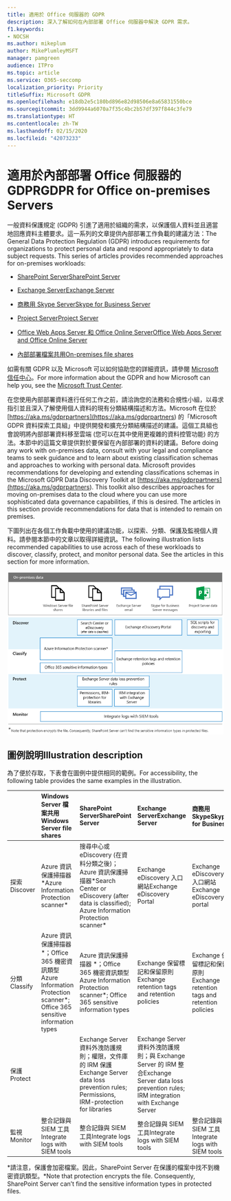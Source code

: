 ```yaml
---
title: 適用於 Office 伺服器的 GDPR
description: 深入了解如何在內部部署 Office 伺服器中解決 GDPR 需求。
f1.keywords:
- NOCSH
ms.author: mikeplum
author: MikePlumleyMSFT
manager: pamgreen
audience: ITPro
ms.topic: article
ms.service: O365-seccomp
localization_priority: Priority
titleSuffix: Microsoft GDPR
ms.openlocfilehash: e18db2e5c180bd896e82d98506e8a65831550bce
ms.sourcegitcommit: 3dd9944a6070a7f35c4bc2b57df397f844c3fe79
ms.translationtype: HT
ms.contentlocale: zh-TW
ms.lasthandoff: 02/15/2020
ms.locfileid: "42073233"
---
```

# <a name="gdpr-for-office-on-premises-servers"></a><span data-ttu-id="ac9c9-103">適用於內部部署 Office 伺服器的 GDPR</span><span class="sxs-lookup"><span data-stu-id="ac9c9-103">GDPR for Office on-premises Servers</span></span>

<span data-ttu-id="ac9c9-p101">一般資料保護規定 (GDPR) 引進了適用於組織的需求，以保護個人資料並且適當地回應資料主體要求。這一系列的文章提供內部部署工作負載的建議方法：</span><span class="sxs-lookup"><span data-stu-id="ac9c9-p101">The General Data Protection Regulation (GDPR) introduces requirements for organizations to protect personal data and respond appropriately to data subject requests. This series of articles provides recommended approaches for on-premises workloads:</span></span>

-   [<span data-ttu-id="ac9c9-106">SharePoint Server</span><span class="sxs-lookup"><span data-stu-id="ac9c9-106">SharePoint Server</span></span>](gdpr-for-sharepoint-server.md)

-   [<span data-ttu-id="ac9c9-107">Exchange Server</span><span class="sxs-lookup"><span data-stu-id="ac9c9-107">Exchange Server</span></span>](gdpr-for-exchange-server.md)

-   [<span data-ttu-id="ac9c9-108">商務用 Skype Server</span><span class="sxs-lookup"><span data-stu-id="ac9c9-108">Skype for Business Server</span></span>](gdpr-for-skype-for-business-server.md)

-   [<span data-ttu-id="ac9c9-109">Project Server</span><span class="sxs-lookup"><span data-stu-id="ac9c9-109">Project Server</span></span>](gdpr-for-project-server.md)

-   [<span data-ttu-id="ac9c9-110">Office Web Apps Server 和 Office Online Server</span><span class="sxs-lookup"><span data-stu-id="ac9c9-110">Office Web Apps Server and Office Online Server</span></span>](gdpr-for-office-online-server.md)

-   [<span data-ttu-id="ac9c9-111">內部部署檔案共用</span><span class="sxs-lookup"><span data-stu-id="ac9c9-111">On-premises file shares</span></span>](gdpr-for-on-premises-file-shares.md)

<span data-ttu-id="ac9c9-112">如需有關 GDPR 以及 Microsoft 可以如何協助您的詳細資訊，請參閱 [Microsoft 信任中心](https://www.microsoft.com/TrustCenter/Privacy/gdpr/default.aspx)。</span><span class="sxs-lookup"><span data-stu-id="ac9c9-112">For more information about the GDPR and how Microsoft can help you, see the [Microsoft Trust Center](https://www.microsoft.com/TrustCenter/Privacy/gdpr/default.aspx).</span></span>

<span data-ttu-id="ac9c9-p102">在您使用內部部署資料進行任何工作之前，請洽詢您的法務和合規性小組，以尋求指引並且深入了解使用個人資料的現有分類結構描述和方法。Microsoft 在位於 [https://aka.ms/gdprpartners](<https://aka.ms/gdprpartners>) 的「Microsoft GDPR 資料探索工具組」中提供開發和擴充分類結構描述的建議。這個工具組也會說明將內部部署資料移至雲端 (您可以在其中使用更複雜的資料控管功能) 的方法。本節中的這篇文章提供對於要保留在內部部署的資料的建議。</span><span class="sxs-lookup"><span data-stu-id="ac9c9-p102">Before doing any work with on-premises data, consult with your legal and compliance teams to seek guidance and to learn about existing classification schemas and approaches to working with personal data. Microsoft provides recommendations for developing and extending classifications schemas in the Microsoft GDPR Data Discovery Toolkit at [https://aka.ms/gdprpartners](<https://aka.ms/gdprpartners>). This toolkit also describes approaches for moving on-premises data to the cloud where you can use more sophisticated data governance capabilities, if this is desired. The articles in this section provide recommendations for data that is intended to remain on premises.</span></span>

<span data-ttu-id="ac9c9-p103">下圖列出在各個工作負載中使用的建議功能，以探索、分類、保護及監視個人資料。請參閱本節中的文章以取得詳細資訊。</span><span class="sxs-lookup"><span data-stu-id="ac9c9-p103">The following illustration lists recommended capabilities to use across each of these workloads to discover, classify, protect, and monitor personal data. See the articles in this section for more information.</span></span>

![](../media/gdpr-for-office-servers-image1.png)

## <a name="illustration-description"></a><span data-ttu-id="ac9c9-119">圖例說明</span><span class="sxs-lookup"><span data-stu-id="ac9c9-119">Illustration description</span></span>

<span data-ttu-id="ac9c9-120">為了便於存取，下表會在圖例中提供相同的範例。</span><span class="sxs-lookup"><span data-stu-id="ac9c9-120">For accessibility, the following table provides the same examples in the illustration.</span></span>

|             |<span data-ttu-id="ac9c9-121">Windows Server 檔案共用</span><span class="sxs-lookup"><span data-stu-id="ac9c9-121">Windows Server file shares</span></span>|<span data-ttu-id="ac9c9-122">SharePoint Server</span><span class="sxs-lookup"><span data-stu-id="ac9c9-122">SharePoint Server</span></span>|<span data-ttu-id="ac9c9-123">Exchange Server</span><span class="sxs-lookup"><span data-stu-id="ac9c9-123">Exchange Server</span></span>|<span data-ttu-id="ac9c9-124">商務用 Skype</span><span class="sxs-lookup"><span data-stu-id="ac9c9-124">Skype for Business</span></span>|<span data-ttu-id="ac9c9-125">Project Server</span><span class="sxs-lookup"><span data-stu-id="ac9c9-125">Project Server</span></span>|
|:------------|:-------------------------|:----------------|:--------------|:-----------------|:-------------|
|<span data-ttu-id="ac9c9-126">探索</span><span class="sxs-lookup"><span data-stu-id="ac9c9-126">Discover</span></span>|<span data-ttu-id="ac9c9-127">Azure 資訊保護掃描器\*</span><span class="sxs-lookup"><span data-stu-id="ac9c9-127">Azure Information Protection scanner\*</span></span>|<span data-ttu-id="ac9c9-128">搜尋中心或 eDiscovery (在資料分類之後)；Azure 資訊保護掃描器\*</span><span class="sxs-lookup"><span data-stu-id="ac9c9-128">Search Center or eDiscovery (after data is classified); Azure Information Protection scanner\*</span></span>|<span data-ttu-id="ac9c9-129">Exchange eDiscovery 入口網站</span><span class="sxs-lookup"><span data-stu-id="ac9c9-129">Exchange eDiscovery Portal</span></span>|<span data-ttu-id="ac9c9-130">Exchange eDiscovery 入口網站</span><span class="sxs-lookup"><span data-stu-id="ac9c9-130">Exchange eDiscovery portal</span></span>|<span data-ttu-id="ac9c9-131">用於探索和匯出的 SQL 指令碼</span><span class="sxs-lookup"><span data-stu-id="ac9c9-131">SQL scripts for discovery and exporting</span></span>|
|<span data-ttu-id="ac9c9-132">分類</span><span class="sxs-lookup"><span data-stu-id="ac9c9-132">Classify</span></span>|<span data-ttu-id="ac9c9-133">Azure 資訊保護掃描器 \*；Office 365 機密資訊類型</span><span class="sxs-lookup"><span data-stu-id="ac9c9-133">Azure Information Protection scanner\*; Office 365 sensitive information types</span></span>|<span data-ttu-id="ac9c9-134">Azure 資訊保護掃描器 \*；Office 365 機密資訊類型</span><span class="sxs-lookup"><span data-stu-id="ac9c9-134">Azure Information Protection scanner\*; Office 365 sensitive information types</span></span>|<span data-ttu-id="ac9c9-135">Exchange 保留標記和保留原則</span><span class="sxs-lookup"><span data-stu-id="ac9c9-135">Exchange retention tags and retention policies</span></span>|<span data-ttu-id="ac9c9-136">Exchange 保留標記和保留原則</span><span class="sxs-lookup"><span data-stu-id="ac9c9-136">Exchange retention tags and retention policies</span></span>||
|<span data-ttu-id="ac9c9-137">保護</span><span class="sxs-lookup"><span data-stu-id="ac9c9-137">Protect</span></span>||<span data-ttu-id="ac9c9-138">Exchange Server 資料外洩防護規則；權限，文件庫的 IRM 保護</span><span class="sxs-lookup"><span data-stu-id="ac9c9-138">Exchange Server data loss prevention rules; Permissions, IRM-protection for libraries</span></span>|<span data-ttu-id="ac9c9-139">Exchange Server 資料外洩防護規則；與 Exchange Server 的 IRM 整合</span><span class="sxs-lookup"><span data-stu-id="ac9c9-139">Exchange Server data loss prevention rules; IRM integration with Exchange Server</span></span>|||
|<span data-ttu-id="ac9c9-140">監視</span><span class="sxs-lookup"><span data-stu-id="ac9c9-140">Monitor</span></span>|<span data-ttu-id="ac9c9-141">整合記錄與 SIEM 工具</span><span class="sxs-lookup"><span data-stu-id="ac9c9-141">Integrate logs with SIEM tools</span></span>|<span data-ttu-id="ac9c9-142">整合記錄與 SIEM 工具</span><span class="sxs-lookup"><span data-stu-id="ac9c9-142">Integrate logs with SIEM tools</span></span>|<span data-ttu-id="ac9c9-143">整合記錄與 SIEM 工具</span><span class="sxs-lookup"><span data-stu-id="ac9c9-143">Integrate logs with SIEM tools</span></span>|<span data-ttu-id="ac9c9-144">整合記錄與 SIEM 工具</span><span class="sxs-lookup"><span data-stu-id="ac9c9-144">Integrate logs with SIEM tools</span></span>|<span data-ttu-id="ac9c9-145">整合記錄與 SIEM 工具</span><span class="sxs-lookup"><span data-stu-id="ac9c9-145">Integrate logs with SIEM tools</span></span>|

<span data-ttu-id="ac9c9-p104">\*請注意，保護會加密檔案。因此，SharePoint Server 在保護的檔案中找不到機密資訊類型。</span><span class="sxs-lookup"><span data-stu-id="ac9c9-p104">\*Note that protection encrypts the file. Consequently, SharePoint Server can’t find the sensitive information types in protected files.</span></span>
